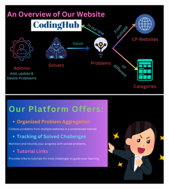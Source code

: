 <div style="text-align: center;">
<img src="1.png" alt="Enable Virtualization" width="600">
</div>

<div style="text-align: center;">
<img src="2.png" alt="Enable Virtualization" width="600">
</div>


